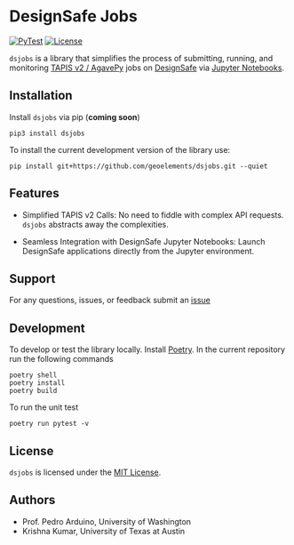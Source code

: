 # DesignSafe Jobs

[![PyTest](https://github.com/geoelements/dsjobs/actions/workflows/pytest.yml/badge.svg)](https://github.com/geoelements/dsjobs/actions/workflows/pytest.yml)
[![License](https://img.shields.io/badge/license-MIT-blue.svg)](LICENSE.md)

`dsjobs` is a library that simplifies the process of submitting, running, and monitoring [TAPIS v2 / AgavePy](https://agavepy.readthedocs.io/en/latest/index.html) jobs on [DesignSafe](https://designsafe-ci.org) via [Jupyter Notebooks](https://jupyter.designsafe-ci.org).

## Installation

Install `dsjobs` via pip (**coming soon**)

```shell
pip3 install dsjobs
```

To install the current development version of the library use:

```shell
pip install git+https://github.com/geoelements/dsjobs.git --quiet
```

## Features

* Simplified TAPIS v2 Calls: No need to fiddle with complex API requests. `dsjobs` abstracts away the complexities.

* Seamless Integration with DesignSafe Jupyter Notebooks: Launch DesignSafe applications directly from the Jupyter environment.

## Support

For any questions, issues, or feedback submit an [issue](https://github.com/geoelements/dsjobs/issues/new)

## Development

To develop or test the library locally. Install [Poetry](https://python-poetry.org/docs/#installation). In the current repository run the following commands

```shell
poetry shell
poetry install
poetry build
```

To run the unit test
```shell
poetry run pytest -v
```

## License

`dsjobs` is licensed under the [MIT License](LICENSE.md).

## Authors

* Prof. Pedro Arduino, University of Washington
* Krishna Kumar, University of Texas at Austin